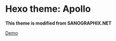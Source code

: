 Hexo theme: Apollo
=================

**This theme is modified from SANOGRAPHIX.NET**

[Demo](http://joyceim.github.io)
